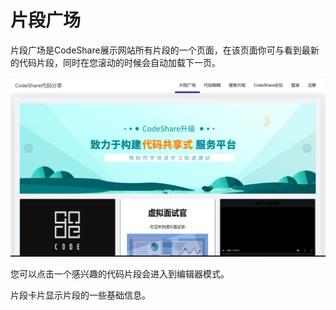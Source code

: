 # 片段广场
片段广场是CodeShare展示网站所有片段的一个页面，在该页面你可与看到最新的代码片段，同时在您滚动的时候会自动加载下一页。

![片段广场](../img/guide/codesquare.png)

您可以点击一个感兴趣的代码片段会进入到编辑器模式。

片段卡片显示片段的一些基础信息。

